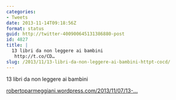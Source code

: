 ```yaml
---
categories:
- Tweets
date: 2013-11-14T09:18:56Z
format: status
guid: http://twitter-400900645131386880-post
id: 4827
title: |
  13 libri da non leggere ai bambini
   http://t.co/CD…
slug: /2013/11/13-libri-da-non-leggere-ai-bambini-httpt-cocd/
---
```


13 libri da non leggere ai bambini
   
[robertoparmeggiani.wordpress.com/2013/11/07/13-…](http://robertoparmeggiani.wordpress.com/2013/11/07/13-libri-da-non-leggere-ai-bambini/)